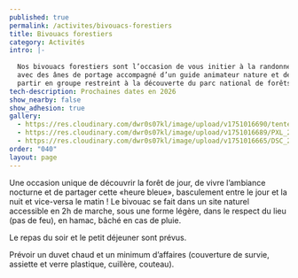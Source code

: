 ```yaml
---
published: true
permalink: /activites/bivouacs-forestiers
title: Bivouacs forestiers
category: Activités
intro: |-
  
  Nos bivouacs forestiers sont l’occasion de vous initier à la randonnée 
  avec des ânes de portage accompagné d’un guide animateur nature et de 
  partir en groupe restreint à la découverte du parc national de forêts.
tech-description: Prochaines dates en 2026
show_nearby: false
show_adhesion: true
gallery:
  - https://res.cloudinary.com/dwr0s07kl/image/upload/v1751016690/tente_geignh.jpg
  - https://res.cloudinary.com/dwr0s07kl/image/upload/v1751016689/PXL_20240830_182806614_rwvo8b.jpg
  - https://res.cloudinary.com/dwr0s07kl/image/upload/v1751016665/DSC_2708_tr3sfk.jpg
order: "040"
layout: page
---
```

Une occasion unique de découvrir la forêt de jour, de vivre l’ambiance nocturne et de partager cette «heure bleue», basculement entre le jour et la nuit et vice-versa le matin ! Le bivouac se fait dans un site naturel accessible en 2h de marche, sous une forme légère, dans le respect du lieu (pas de feu), en hamac, bâché en cas de pluie.

Le repas du soir et le petit déjeuner sont prévus.

Prévoir un duvet chaud et un minimum d’affaires (couverture de survie, assiette et verre plastique, cuillère, couteau).
